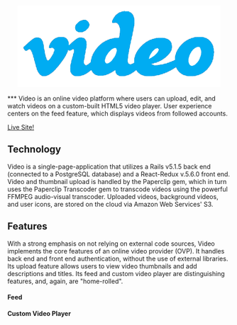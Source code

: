 <p align="center">
  <img src='./app/assets/images/video_readme_logo.png' />
</p>
***
Video is an online video platform where users can upload, edit, and watch videos on a custom-built
HTML5 video player. User experience centers on the feed feature, which displays videos from followed accounts.

[Live Site!](https://a-video.herokuapp.com/#/)

## Technology
Video is a single-page-application that utilizes a Rails v5.1.5 back end (connected to a PostgreSQL database)
and a React-Redux v.5.6.0 front end. Video and thumbnail upload is handled by the Paperclip gem,
which in turn uses the Paperclip Transcoder gem to transcode videos using the powerful FFMPEG audio-visual transcoder.
Uploaded videos, background videos, and user icons, are stored on the cloud via Amazon Web Services' S3.

## Features
With a strong emphasis on not relying on external code sources,
Video implements the core features of an online video provider (OVP). It handles back end and front end authentication,
without the use of external libraries. Its upload feature allows users to view video thumbnails and add descriptions and titles.
Its feed and custom video player are distinguishing features, and, again, are "home-rolled".

#### Feed

#### Custom Video Player
